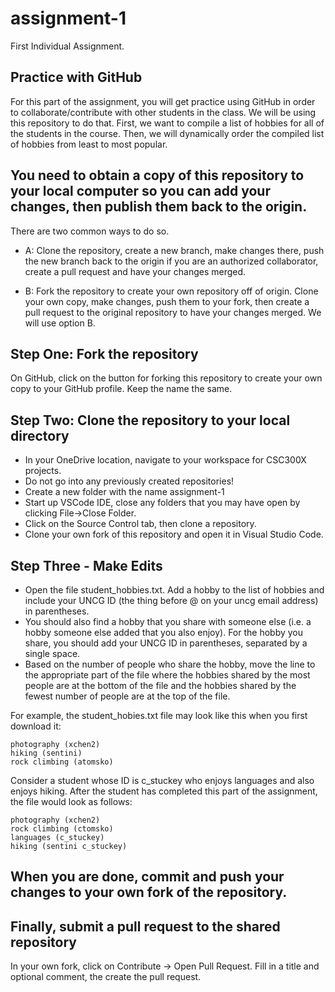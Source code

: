# assignment-1
First Individual Assignment.

## Practice with GitHub 
For this part of the assignment, you will get practice using GitHub in order to collaborate/contribute with other students in the class. We will be using this repository to do that. First, we want to compile a list of hobbies for all of the students in the course. Then, we will dynamically order the compiled list of hobbies from least to most popular.

## You need to obtain a copy of this repository to your local computer so you can add your changes, then publish them back to the origin.
There are two common ways to do so. 

- A: Clone the repository, create a new branch, make changes there, push the new branch back to the origin if you are an authorized collaborator, create a pull request and have your changes merged.

- B: Fork the repository to create your own repository off of origin. Clone your own copy, make changes, push them to your fork, then create a pull request to the original repository to have your changes merged. 
We will use option B. 

## Step One: Fork the repository
On GitHub, click on the button for forking this repository to create your own copy to your GitHub profile. Keep the name the same.

## Step Two: Clone the repository to your local directory
- In your OneDrive location, navigate to your workspace for CSC300X projects.
- Do not go into any previously created repositories!
- Create a new folder with the name assignment-1
- Start up VSCode IDE, close any folders that you may have open by clicking File->Close Folder.
- Click on the Source Control tab, then clone a repository.
- Clone your own fork of this repository and open it in Visual Studio Code.

## Step Three - Make Edits
- Open the file student_hobbies.txt. Add a hobby to the list of hobbies and include your UNCG ID (the thing before @ on your uncg email address)  in parentheses. 
- You should also find a hobby that you share with someone else (i.e. a hobby someone else added that you also enjoy). For the hobby you share, you should add your UNCG ID in parentheses, separated by a single space.
- Based on the number of people who share the hobby, move the line to the appropriate part of the file where the hobbies shared by the most people are at the bottom of the file and the hobbies shared by the fewest number of people are at the top of the file.

For example, the student_hobies.txt file may look like this when you first download it:

```
photography (xchen2)
hiking (sentini)
rock climbing (atomsko)
```

Consider a student whose ID is c_stuckey who enjoys languages and also enjoys hiking. After the student has completed this part of the assignment, the file would look as follows:

```
photography (xchen2)
rock climbing (ctomsko)
languages (c_stuckey)
hiking (sentini c_stuckey)
```

## When you are done, commit and push your changes to your own fork of the repository.

## Finally, submit a pull request to the shared repository
In your own fork, click on Contribute -> Open Pull Request. Fill in a title and optional 
comment, the create the pull request.
